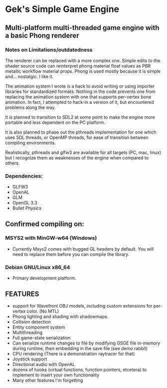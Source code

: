 # Gek's Simple Game Engine
## Multi-platform multi-threaded game engine with a basic Phong renderer
### Notes on Limitations/outdatedness

The renderer can be replaced with a more complex one. Simple edits to the shader source code can 
reinterpret phong material float values as PBR metallic workflow material props. Phong is used
mostly because it is simple and... nostalgic. I like it.


The animation system I wrote is a hack to avoid writing or using importer libraries for standardized formats.
Nothing in the code prevents one from replacing the animation system with one that supports per-vertex bone animation.
In fact, I attempted to hack-in a version of it, but encountered problems along the way.

It is planned to transition to SDL2 at some point to make the engine more portable and less dependent on the PC platform.

It is also planned to phase out the pthreads implementation for one which uses SDL threads, or OpenMP threads, for ease of
transition between compiling environments.

Realistically, pthreads and glfw3 are available for all targets (PC, mac, linux) but I recognize them as weaknesses of the
engine when compared to others.

### Dependencies:
  - GLFW3
  - OpenAL
  - GLM
  - OpenGL 3.3
  - Bullet Physics
## Confirmed compiling on:
### MSYS2 with MinGW-w64 (Windows)
  - Currently Msys2 comes with bugged GL headers by default. You will need to replace them before you can compile the library.
### Debian GNU/Linux x86_64
  - Primary development platform.

## FEATURES
  - support for Wavefront OBJ models, including custom extensions for per-vertex color. (No MTL)
  - Phong lighting and shading with shadowmaps.
  - Collision detection
  - Entity component system
  - Multithreading
  - Full game-state serialization
  - Can serialize runtime changes to file by modifying GSGE file in-memory during runtime, then embedding in the save file (see demo rabbit)
  - CPU rendering (There is a demonstration raytracer for that)
  - Joystick support
  - Directional audio with OpenAL
  - dozens of hooks (virtual functions, function pointers, etcetera) to implement to insert your own functionality
  - Many other features i'm forgetting